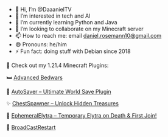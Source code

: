 - 👋 Hi, I’m @DaaanielTV
- 👀 I’m interested in tech and AI
- 🌱 I’m currently learning Python and Java
- 💞️ I’m looking to collaborate on my Minecraft server
- 📫 How to reach me: email daniel.rosemann10@gmail.com
- 😄 Pronouns: he/him
- ⚡ Fun fact: doing stuff with Debian since 2018

🔗 Check out my 1.21.4 Minecraft Plugins:

🛏️ [Advanced Bedwars](https://www.spigotmc.org/resources/advanced-bedwars-minecraft-1-21-4.122370/)

💾 [AutoSaver – Ultimate World Save Plugin](https://www.spigotmc.org/resources/autosaver-the-ultimate-world-save-plugin-for-minecraft.122194/)

✨ [ChestSpawner – Unlock Hidden Treasures](https://www.spigotmc.org/resources/%E2%9C%A8-unlock-hidden-treasures-across-your-minecraft-world-with-chestspawnerplugin-%E2%9C%A8.122158/)

🦋 [EphemeralElytra – Temporary Elytra on Death & First Join!](https://www.spigotmc.org/resources/ephemeralelytra-temporary-elytra-on-death-first-join.122438/)

📢 [BroadCastRestart](https://www.spigotmc.org/resources/broadcastrestart-plugin.122623/)
